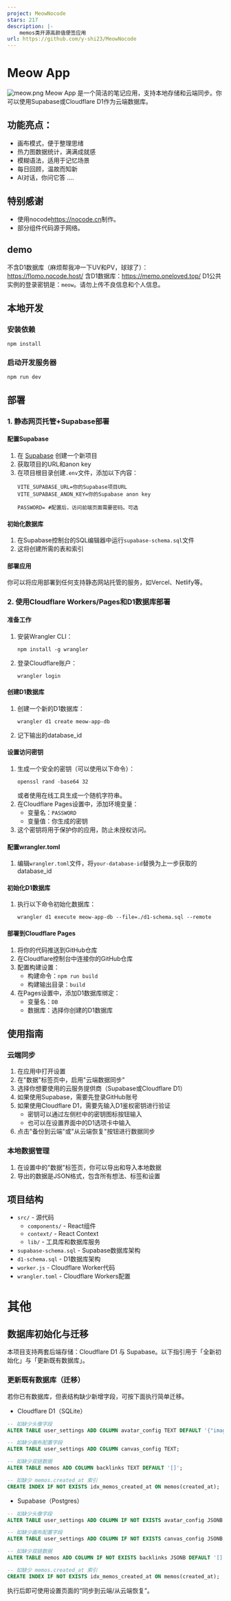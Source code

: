 ```yaml
---
project: MeowNocode
stars: 217
description: |-
    memos类开源高颜值便签应用
url: https://github.com/y-shi23/MeowNocode
---
```


# Meow App
![meow.png](https://pic.oneloved.top/2025-08/meow_1754197450654.png)
Meow App 是一个简洁的笔记应用，支持本地存储和云端同步。你可以使用Supabase或Cloudflare D1作为云端数据库。
## 功能亮点：
- 画布模式，便于整理思绪
- 热力图数据统计，满满成就感
- 模糊语法，适用于记忆场景
- 每日回顾，温故而知新
- AI对话，你问它答
....

## 特别感谢
- 使用nocode<https://nocode.cn>制作。
- 部分组件代码源于网络。

## demo
不含D1数据库（麻烦帮我冲一下UV和PV，球球了）：https://flomo.nocode.host/
含D1数据库：https://memo.oneloved.top/
D1公共实例的登录密钥是：`meow`。请勿上传不良信息和个人信息。

## 本地开发
### 安装依赖
```
npm install
```

### 启动开发服务器
```
npm run dev
```

## 部署

### 1. 静态网页托管+Supabase部署

#### 配置Supabase
1. 在 [Supabase](https://supabase.com) 创建一个新项目
2. 获取项目的URL和anon key
3. 在项目根目录创建`.env`文件，添加以下内容：
   ```
   VITE_SUPABASE_URL=你的Supabase项目URL
   VITE_SUPABASE_ANON_KEY=你的Supabase anon key

   PASSWORD= #配置后，访问前端页面需要密码。可选
   ```

#### 初始化数据库
1. 在Supabase控制台的SQL编辑器中运行`supabase-schema.sql`文件
2. 这将创建所需的表和索引

#### 部署应用
你可以将应用部署到任何支持静态网站托管的服务，如Vercel、Netlify等。

### 2. 使用Cloudflare Workers/Pages和D1数据库部署

#### 准备工作
1. 安装Wrangler CLI：
   ```
   npm install -g wrangler
   ```
2. 登录Cloudflare账户：
   ```
   wrangler login
   ```

#### 创建D1数据库
1. 创建一个新的D1数据库：
   ```
   wrangler d1 create meow-app-db
   ```
2. 记下输出的database_id

#### 设置访问密钥
1. 生成一个安全的密钥（可以使用以下命令）：
   ```
   openssl rand -base64 32
   ```
   或者使用在线工具生成一个随机字符串。
2. 在Cloudflare Pages设置中，添加环境变量：
   - 变量名：`PASSWORD`
   - 变量值：你生成的密钥
3. 这个密钥将用于保护你的应用，防止未授权访问。

#### 配置wrangler.toml
1. 编辑`wrangler.toml`文件，将`your-database-id`替换为上一步获取的database_id

#### 初始化D1数据库
1. 执行以下命令初始化数据库：
   ```
   wrangler d1 execute meow-app-db --file=./d1-schema.sql --remote
   ```

#### 部署到Cloudflare Pages
1. 将你的代码推送到GitHub仓库
2. 在Cloudflare控制台中连接你的GitHub仓库
3. 配置构建设置：
   - 构建命令：`npm run build`
   - 构建输出目录：`build`
4. 在Pages设置中，添加D1数据库绑定：
   - 变量名：`DB`
   - 数据库：选择你创建的D1数据库

## 使用指南

### 云端同步
1. 在应用中打开设置
2. 在"数据"标签页中，启用"云端数据同步"
3. 选择你想要使用的云服务提供商（Supabase或Cloudflare D1）
4. 如果使用Supabase，需要先登录GitHub账号
5. 如果使用Cloudflare D1，需要先输入D1鉴权密钥进行验证
   - 密钥可以通过左侧栏中的密钥图标按钮输入
   - 也可以在设置界面中的D1选项卡中输入
6. 点击"备份到云端"或"从云端恢复"按钮进行数据同步

### 本地数据管理
1. 在设置中的"数据"标签页，你可以导出和导入本地数据
2. 导出的数据是JSON格式，包含所有想法、标签和设置

## 项目结构
- `src/` - 源代码
  - `components/` - React组件
  - `context/` - React Context
  - `lib/` - 工具库和数据库服务
- `supabase-schema.sql` - Supabase数据库架构
- `d1-schema.sql` - D1数据库架构
- `worker.js` - Cloudflare Worker代码
- `wrangler.toml` - Cloudflare Workers配置

# 其他
## 数据库初始化与迁移

本项目支持两套后端存储：Cloudflare D1 与 Supabase。以下指引用于「全新初始化」与「更新既有数据库」。


### 更新既有数据库（迁移）

若你已有数据库，但表结构缺少新增字段，可按下面执行简单迁移。

- Cloudflare D1（SQLite）

```sql
-- 如缺少头像字段
ALTER TABLE user_settings ADD COLUMN avatar_config TEXT DEFAULT '{"imageUrl":""}';

-- 如缺少画布配置字段
ALTER TABLE user_settings ADD COLUMN canvas_config TEXT;

-- 如缺少双链数据
ALTER TABLE memos ADD COLUMN backlinks TEXT DEFAULT '[]';

-- 如缺少 memos.created_at 索引
CREATE INDEX IF NOT EXISTS idx_memos_created_at ON memos(created_at);
```

- Supabase（Postgres）

```sql
-- 如缺少头像字段
ALTER TABLE user_settings ADD COLUMN IF NOT EXISTS avatar_config JSONB DEFAULT '{"imageUrl":""}'::jsonb;

-- 如缺少画布配置字段
ALTER TABLE user_settings ADD COLUMN IF NOT EXISTS canvas_config JSONB;

-- 如缺少双链数据
ALTER TABLE memos ADD COLUMN IF NOT EXISTS backlinks JSONB DEFAULT '[]'::jsonb;

-- 如缺少 memos.created_at 索引
CREATE INDEX IF NOT EXISTS idx_memos_created_at ON memos(created_at);
```

执行后即可使用设置页面的“同步到云端/从云端恢复”。

